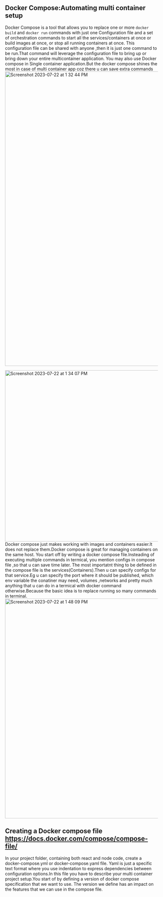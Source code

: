 ## Docker Compose:Automating multi container setup
Docker Compose is a tool that allows you to replace one or more ``docker build`` and ``docker run`` commands with just one Configuration file and a set of orchestration commands to start all the services/containers at once or build images at once, or stop all running containers at once.
This configuration file can be shared with anyone ,then it is just one command to be run.That command will leverage the configuration file to bring up or bring down your entire multicontainer application.
You may also use Docker compose in Single container application.But the docker compose shines the most in case of multi container app coz there u can save extra commands
<img width="966" alt="Screenshot 2023-07-22 at 1 32 44 PM" src="https://github.com/Surbhi-Kohli/DockerAndk8s/assets/32058209/552d270a-6afe-4b33-b80b-4b020f319534">  

<img width="562" alt="Screenshot 2023-07-22 at 1 34 07 PM" src="https://github.com/Surbhi-Kohli/DockerAndk8s/assets/32058209/21396f87-b9d1-4735-87a9-a60c1bf4dc66">
Docker compose just makes working with images and containers easier.It does not replace them.Docker compose is great for managing containers on the same host.
You start off by writing a docker compose file.Insteading of executing multiple commands in termical, you mention configs in compose file ,so that u can save time later.
The most importatnt thing to be defined in the compose file is the services(Containers).Then u can specify configs for that service.Eg u can specify the port where it should be published, which env variable the conatiner may need, volumes ,networks and pretty much anything that u can do in a termical with docker command otherwise.Because the basic idea is to replace running so many commands in terminal.   

<img width="721" alt="Screenshot 2023-07-22 at 1 48 09 PM" src="https://github.com/Surbhi-Kohli/DockerAndk8s/assets/32058209/6c5f97b7-3679-4256-9d10-0387422026bc">

## Creating a Docker compose file https://docs.docker.com/compose/compose-file/
In your project folder, containing both react and node code, create a docker-compose.yml or docker-compose.yaml file.
Yaml is just a specific text format where you use indentation to express dependencies between configuration options.In this file you have to describe your multi container project setup.You start of by defining a version of docker compose specification that we want to use.
The version we define has an impact on the features that we can use in the compose file.

